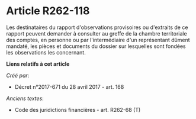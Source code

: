 # Article R262-118

Les destinataires du rapport d'observations provisoires ou d'extraits de ce rapport peuvent demander à consulter au greffe de
la chambre territoriale des comptes, en personne ou par l'intermédiaire d'un représentant dûment mandaté, les pièces et
documents du dossier sur lesquelles sont fondées les observations les concernant.

**Liens relatifs à cet article**

_Créé par_:

  - Décret n°2017-671 du 28 avril 2017 - art. 168

_Anciens textes_:

  - Code des juridictions financières - art. R262-68 (T)
